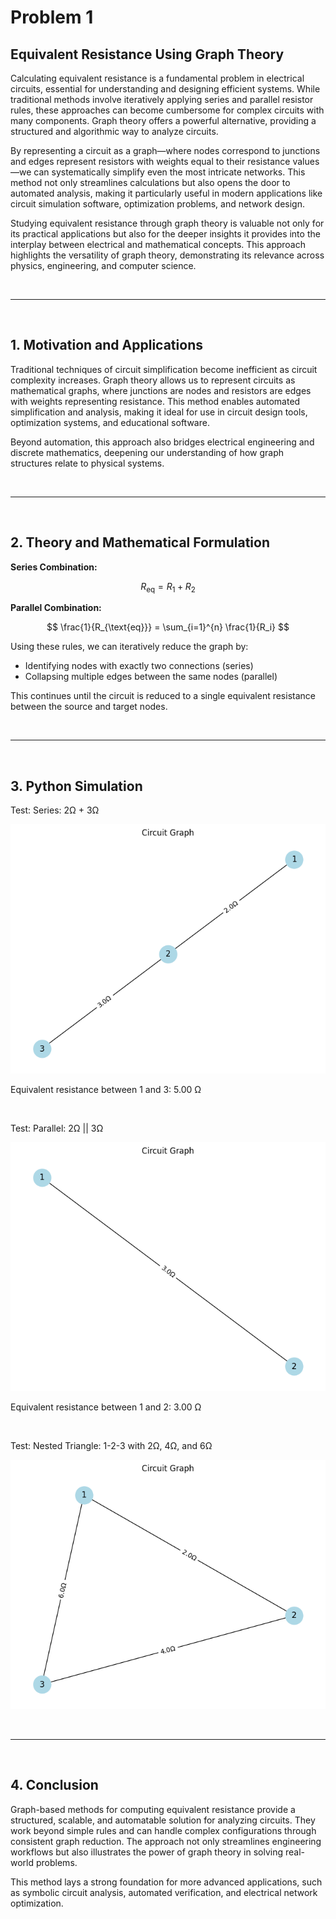 # Problem 1

## Equivalent Resistance Using Graph Theory

Calculating equivalent resistance is a fundamental problem in electrical circuits, essential for understanding and designing efficient systems. While traditional methods involve iteratively applying series and parallel resistor rules, these approaches can become cumbersome for complex circuits with many components. Graph theory offers a powerful alternative, providing a structured and algorithmic way to analyze circuits.

By representing a circuit as a graph—where nodes correspond to junctions and edges represent resistors with weights equal to their resistance values—we can systematically simplify even the most intricate networks. This method not only streamlines calculations but also opens the door to automated analysis, making it particularly useful in modern applications like circuit simulation software, optimization problems, and network design.

Studying equivalent resistance through graph theory is valuable not only for its practical applications but also for the deeper insights it provides into the interplay between electrical and mathematical concepts. This approach highlights the versatility of graph theory, demonstrating its relevance across physics, engineering, and computer science.

<br><hr><br>

## 1. Motivation and Applications

Traditional techniques of circuit simplification become inefficient as circuit complexity increases. Graph theory allows us to represent circuits as mathematical graphs, where junctions are nodes and resistors are edges with weights representing resistance. This method enables automated simplification and analysis, making it ideal for use in circuit design tools, optimization systems, and educational software.

Beyond automation, this approach also bridges electrical engineering and discrete mathematics, deepening our understanding of how graph structures relate to physical systems.

<br><hr><br>

## 2. Theory and Mathematical Formulation

**Series Combination:**

$$
R_{\text{eq}} = R_1 + R_2
$$

**Parallel Combination:**

$$
\frac{1}{R_{\text{eq}}} = \sum_{i=1}^{n} \frac{1}{R_i}
$$

Using these rules, we can iteratively reduce the graph by:

- Identifying nodes with exactly two connections (series)
- Collapsing multiple edges between the same nodes (parallel)

This continues until the circuit is reduced to a single equivalent resistance between the source and target nodes.

<br><hr><br>

## 3. Python Simulation

Test: Series: 2Ω + 3Ω

<img src="https://raw.githubusercontent.com/elidavidsia/Physics-Lab/refs/heads/main/docs/1%20Physics/5%20Circuits/Circuit1.png">

Equivalent resistance between 1 and 3: 5.00 Ω

<br>

Test: Parallel: 2Ω || 3Ω

<img src="https://raw.githubusercontent.com/elidavidsia/Physics-Lab/refs/heads/main/docs/1%20Physics/5%20Circuits/Circuit2.png">

Equivalent resistance between 1 and 2: 3.00 Ω

<br>

Test: Nested Triangle: 1-2-3 with 2Ω, 4Ω, and 6Ω

<img src="https://raw.githubusercontent.com/elidavidsia/Physics-Lab/refs/heads/main/docs/1%20Physics/5%20Circuits/Circuit3.png">

<br><hr><br>

## 4. Conclusion</h3>
Graph-based methods for computing equivalent resistance provide a structured, scalable, and automatable solution for analyzing circuits. They work beyond simple rules and can handle complex configurations through consistent graph reduction. The approach not only streamlines engineering workflows but also illustrates the power of graph theory in solving real-world problems.

This method lays a strong foundation for more advanced applications, such as symbolic circuit analysis, automated verification, and electrical network optimization.

<br>



